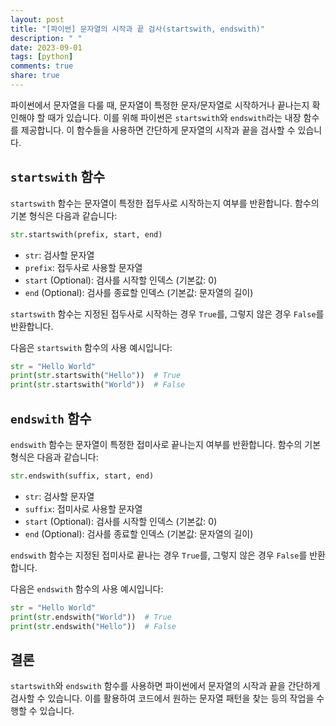 ```yaml
---
layout: post
title: "[파이썬] 문자열의 시작과 끝 검사(startswith, endswith)"
description: " "
date: 2023-09-01
tags: [python]
comments: true
share: true
---
```


파이썬에서 문자열을 다룰 때, 문자열이 특정한 문자/문자열로 시작하거나 끝나는지 확인해야 할 때가 있습니다. 이를 위해 파이썬은 `startswith`와 `endswith`라는 내장 함수를 제공합니다. 이 함수들을 사용하면 간단하게 문자열의 시작과 끝을 검사할 수 있습니다.

## `startswith` 함수

`startswith` 함수는 문자열이 특정한 접두사로 시작하는지 여부를 반환합니다. 함수의 기본 형식은 다음과 같습니다:

```python
str.startswith(prefix, start, end)
```

- `str`: 검사할 문자열
- `prefix`: 접두사로 사용할 문자열
- `start` (Optional): 검사를 시작할 인덱스 (기본값: 0)
- `end` (Optional): 검사를 종료할 인덱스 (기본값: 문자열의 길이)

`startswith` 함수는 지정된 접두사로 시작하는 경우 `True`를, 그렇지 않은 경우 `False`를 반환합니다.

다음은 `startswith` 함수의 사용 예시입니다:

```python
str = "Hello World"
print(str.startswith("Hello"))  # True
print(str.startswith("World"))  # False
```

## `endswith` 함수

`endswith` 함수는 문자열이 특정한 접미사로 끝나는지 여부를 반환합니다. 함수의 기본 형식은 다음과 같습니다:

```python
str.endswith(suffix, start, end)
```

- `str`: 검사할 문자열
- `suffix`: 접미사로 사용할 문자열
- `start` (Optional): 검사를 시작할 인덱스 (기본값: 0)
- `end` (Optional): 검사를 종료할 인덱스 (기본값: 문자열의 길이)

`endswith` 함수는 지정된 접미사로 끝나는 경우 `True`를, 그렇지 않은 경우 `False`를 반환합니다.

다음은 `endswith` 함수의 사용 예시입니다:

```python
str = "Hello World"
print(str.endswith("World"))  # True
print(str.endswith("Hello"))  # False
```

## 결론

`startswith`와 `endswith` 함수를 사용하면 파이썬에서 문자열의 시작과 끝을 간단하게 검사할 수 있습니다. 이를 활용하여 코드에서 원하는 문자열 패턴을 찾는 등의 작업을 수행할 수 있습니다.